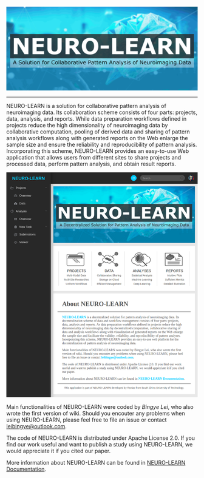 ![neuro-learn](doc/img/logo.png?raw=true "neuro-learn")

---

NEURO-LEARN is a solution for collaborative pattern analysis of neuroimaging data. Its collaboration scheme consists of four parts: projects, data, analysis, and reports. While data preparation workflows defined in projects reduce the high dimensionality of neuroimaging data by collaborative computation, pooling of derived data and sharing of pattern analysis workflows along with generated reports on the Web enlarge the sample size and ensure the reliability and reproducibility of pattern analysis. Incorporating this scheme, NEURO-LEARN provides an easy-to-use Web application that allows users from different sites to share projects and processed data, perform pattern analysis, and obtain result reports.

![neuro-learn-ui](doc/img/UI.png?raw=true "neuro-learn-ui")

Main functionalities of NEURO-LEARN were coded by _Bingye Lei_, who also wrote the first version of wiki. Should you encouter any problems when using NEURO-LEARN, please feel free to file an issue or contact leibingye@outlook.com.

The code of NEURO-LEARN is distributed under Apache License 2.0. If you find our work useful and want to publish a study using NEURO-LEARN, we would appreciate it if you cited our paper.

More information about NEURO-LEARN can be found in [NEURO-LEARN Documentation](https://github.com/Raniac/NEURO-LEARN/wiki).